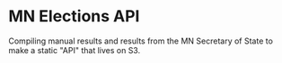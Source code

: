 # MN Elections API

Compiling manual results and results from the MN Secretary of State to make a static "API" that lives on S3.
